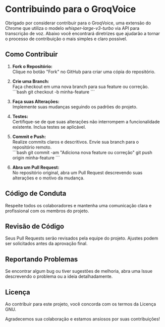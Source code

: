# Contribuindo para o GroqVoice

Obrigado por considerar contribuir para o GroqVoice, uma extensão do Chrome que utiliza o modelo _whisper-large-v3-turbo_ via API para transcrição de voz. Abaixo você encontrará diretrizes que ajudarão a tornar o processo de contribuição o mais simples e claro possível.

## Como Contribuir

1. **Fork o Repositório:**  
   Clique no botão "Fork" no GitHub para criar uma cópia do repositório.

2. **Crie uma Branch:**  
   Faça checkout em uma nova branch para sua feature ou correção.  
   \`\`\`bash
   git checkout -b minha-feature
   \`\`\`

3. **Faça suas Alterações:**  
   Implemente suas mudanças seguindo os padrões do projeto.

4. **Testes:**  
   Certifique-se de que suas alterações não interrompem a funcionalidade existente. Inclua testes se aplicável.

5. **Commit e Push:**  
   Realize commits claros e descritivos. Envie sua branch para o repositório remoto.  
   \`\`\`bash
   git commit -am "Adiciona nova feature ou correção"
   git push origin minha-feature
   \`\`\`

6. **Abra um Pull Request:**  
   No repositório original, abra um Pull Request descrevendo suas alterações e o motivo da mudança.

## Código de Conduta

Respeite todos os colaboradores e mantenha uma comunicação clara e profissional com os membros do projeto.

## Revisão de Código

Seus Pull Requests serão revisados pela equipe do projeto. Ajustes podem ser solicitados antes da aprovação final.

## Reportando Problemas

Se encontrar algum bug ou tiver sugestões de melhoria, abra uma Issue descrevendo o problema ou a ideia detalhadamente.

## Licença

Ao contribuir para este projeto, você concorda com os termos da Licença GNU.

Agradecemos sua colaboração e estamos ansiosos por suas contribuições!
